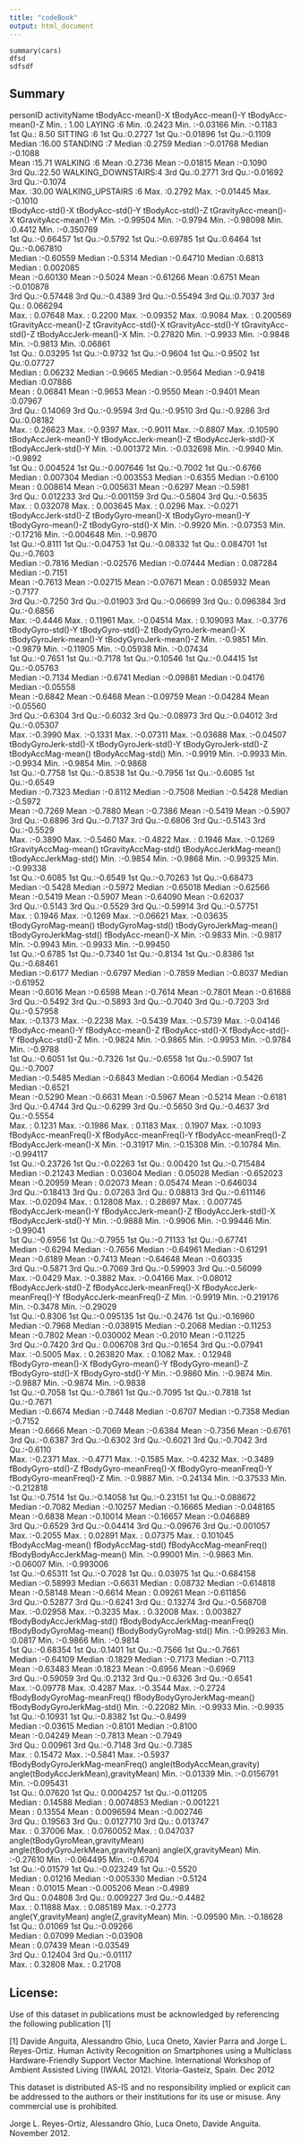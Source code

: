 ```yaml
---
title: "codeBook"
output: html_document
---
```


```
summary(cars)
dfsd
sdfsdf
```
## Summary
   personID                 activityName tBodyAcc-mean()-X tBodyAcc-mean()-Y  tBodyAcc-mean()-Z
 Min.   : 1.00   LAYING            :6     Min.   :0.2423    Min.   :-0.03166   Min.   :-0.1183  
 1st Qu.: 8.50   SITTING           :6     1st Qu.:0.2727    1st Qu.:-0.01896   1st Qu.:-0.1109  
 Median :16.00   STANDING          :7     Median :0.2759    Median :-0.01768   Median :-0.1088  
 Mean   :15.71   WALKING           :6     Mean   :0.2736    Mean   :-0.01815   Mean   :-0.1090  
 3rd Qu.:22.50   WALKING_DOWNSTAIRS:4     3rd Qu.:0.2771    3rd Qu.:-0.01692   3rd Qu.:-0.1074  
 Max.   :30.00   WALKING_UPSTAIRS  :6     Max.   :0.2792    Max.   :-0.01445   Max.   :-0.1010  
 tBodyAcc-std()-X   tBodyAcc-std()-Y  tBodyAcc-std()-Z   tGravityAcc-mean()-X tGravityAcc-mean()-Y
 Min.   :-0.99504   Min.   :-0.9794   Min.   :-0.98098   Min.   :0.4412       Min.   :-0.350769   
 1st Qu.:-0.66457   1st Qu.:-0.5792   1st Qu.:-0.69785   1st Qu.:0.6464       1st Qu.:-0.067810   
 Median :-0.60559   Median :-0.5314   Median :-0.64710   Median :0.6813       Median : 0.002085   
 Mean   :-0.60130   Mean   :-0.5024   Mean   :-0.61266   Mean   :0.6751       Mean   :-0.010878   
 3rd Qu.:-0.57448   3rd Qu.:-0.4389   3rd Qu.:-0.55494   3rd Qu.:0.7037       3rd Qu.: 0.066294   
 Max.   : 0.07648   Max.   : 0.2200   Max.   :-0.09352   Max.   :0.9084       Max.   : 0.200569   
 tGravityAcc-mean()-Z tGravityAcc-std()-X tGravityAcc-std()-Y tGravityAcc-std()-Z tBodyAccJerk-mean()-X
 Min.   :-0.27820     Min.   :-0.9933     Min.   :-0.9848     Min.   :-0.9813     Min.   :0.06861      
 1st Qu.: 0.03295     1st Qu.:-0.9732     1st Qu.:-0.9604     1st Qu.:-0.9502     1st Qu.:0.07727      
 Median : 0.06232     Median :-0.9665     Median :-0.9564     Median :-0.9418     Median :0.07886      
 Mean   : 0.06841     Mean   :-0.9653     Mean   :-0.9550     Mean   :-0.9401     Mean   :0.07967      
 3rd Qu.: 0.14069     3rd Qu.:-0.9594     3rd Qu.:-0.9510     3rd Qu.:-0.9286     3rd Qu.:0.08182      
 Max.   : 0.26623     Max.   :-0.9397     Max.   :-0.9011     Max.   :-0.8807     Max.   :0.10590      
 tBodyAccJerk-mean()-Y tBodyAccJerk-mean()-Z tBodyAccJerk-std()-X tBodyAccJerk-std()-Y
 Min.   :-0.001372     Min.   :-0.032698     Min.   :-0.9940      Min.   :-0.9892     
 1st Qu.: 0.004524     1st Qu.:-0.007646     1st Qu.:-0.7002      1st Qu.:-0.6766     
 Median : 0.007304     Median :-0.003553     Median :-0.6355      Median :-0.6100     
 Mean   : 0.008614     Mean   :-0.005631     Mean   :-0.6297      Mean   :-0.5981     
 3rd Qu.: 0.012233     3rd Qu.:-0.001159     3rd Qu.:-0.5804      3rd Qu.:-0.5635     
 Max.   : 0.032078     Max.   : 0.003645     Max.   : 0.0296      Max.   :-0.0271     
 tBodyAccJerk-std()-Z tBodyGyro-mean()-X tBodyGyro-mean()-Y tBodyGyro-mean()-Z  tBodyGyro-std()-X
 Min.   :-0.9920      Min.   :-0.07353   Min.   :-0.17216   Min.   :-0.004648   Min.   :-0.9870  
 1st Qu.:-0.8111      1st Qu.:-0.04753   1st Qu.:-0.08332   1st Qu.: 0.084701   1st Qu.:-0.7603  
 Median :-0.7816      Median :-0.02576   Median :-0.07444   Median : 0.087284   Median :-0.7151  
 Mean   :-0.7613      Mean   :-0.02715   Mean   :-0.07671   Mean   : 0.085932   Mean   :-0.7177  
 3rd Qu.:-0.7250      3rd Qu.:-0.01903   3rd Qu.:-0.06699   3rd Qu.: 0.096384   3rd Qu.:-0.6856  
 Max.   :-0.4446      Max.   : 0.11961   Max.   :-0.04514   Max.   : 0.109093   Max.   :-0.3776  
 tBodyGyro-std()-Y tBodyGyro-std()-Z tBodyGyroJerk-mean()-X tBodyGyroJerk-mean()-Y tBodyGyroJerk-mean()-Z
 Min.   :-0.9851   Min.   :-0.9879   Min.   :-0.11905       Min.   :-0.05938       Min.   :-0.07434      
 1st Qu.:-0.7651   1st Qu.:-0.7178   1st Qu.:-0.10546       1st Qu.:-0.04415       1st Qu.:-0.05763      
 Median :-0.7134   Median :-0.6741   Median :-0.09881       Median :-0.04176       Median :-0.05558      
 Mean   :-0.6842   Mean   :-0.6468   Mean   :-0.09759       Mean   :-0.04284       Mean   :-0.05560      
 3rd Qu.:-0.6304   3rd Qu.:-0.6032   3rd Qu.:-0.08973       3rd Qu.:-0.04012       3rd Qu.:-0.05307      
 Max.   :-0.3990   Max.   :-0.1331   Max.   :-0.07311       Max.   :-0.03688       Max.   :-0.04507      
 tBodyGyroJerk-std()-X tBodyGyroJerk-std()-Y tBodyGyroJerk-std()-Z tBodyAccMag-mean() tBodyAccMag-std()
 Min.   :-0.9919       Min.   :-0.9933       Min.   :-0.9934       Min.   :-0.9854    Min.   :-0.9868  
 1st Qu.:-0.7758       1st Qu.:-0.8538       1st Qu.:-0.7956       1st Qu.:-0.6085    1st Qu.:-0.6549  
 Median :-0.7323       Median :-0.8112       Median :-0.7508       Median :-0.5428    Median :-0.5972  
 Mean   :-0.7269       Mean   :-0.7880       Mean   :-0.7386       Mean   :-0.5419    Mean   :-0.5907  
 3rd Qu.:-0.6896       3rd Qu.:-0.7137       3rd Qu.:-0.6806       3rd Qu.:-0.5143    3rd Qu.:-0.5529  
 Max.   :-0.3890       Max.   :-0.5460       Max.   :-0.4822       Max.   : 0.1946    Max.   :-0.1269  
 tGravityAccMag-mean() tGravityAccMag-std() tBodyAccJerkMag-mean() tBodyAccJerkMag-std()
 Min.   :-0.9854       Min.   :-0.9868      Min.   :-0.99325       Min.   :-0.99338     
 1st Qu.:-0.6085       1st Qu.:-0.6549      1st Qu.:-0.70263       1st Qu.:-0.68473     
 Median :-0.5428       Median :-0.5972      Median :-0.65018       Median :-0.62566     
 Mean   :-0.5419       Mean   :-0.5907      Mean   :-0.64090       Mean   :-0.62037     
 3rd Qu.:-0.5143       3rd Qu.:-0.5529      3rd Qu.:-0.59914       3rd Qu.:-0.57751     
 Max.   : 0.1946       Max.   :-0.1269      Max.   :-0.06621       Max.   :-0.03635     
 tBodyGyroMag-mean() tBodyGyroMag-std() tBodyGyroJerkMag-mean() tBodyGyroJerkMag-std() fBodyAcc-mean()-X 
 Min.   :-0.9833     Min.   :-0.9817    Min.   :-0.9943         Min.   :-0.9933        Min.   :-0.99450  
 1st Qu.:-0.6785     1st Qu.:-0.7340    1st Qu.:-0.8134         1st Qu.:-0.8386        1st Qu.:-0.68461  
 Median :-0.6177     Median :-0.6797    Median :-0.7859         Median :-0.8037        Median :-0.61952  
 Mean   :-0.6016     Mean   :-0.6598    Mean   :-0.7614         Mean   :-0.7801        Mean   :-0.61688  
 3rd Qu.:-0.5492     3rd Qu.:-0.5893    3rd Qu.:-0.7040         3rd Qu.:-0.7203        3rd Qu.:-0.57958  
 Max.   :-0.1373     Max.   :-0.2238    Max.   :-0.5439         Max.   :-0.5739        Max.   :-0.04146  
 fBodyAcc-mean()-Y fBodyAcc-mean()-Z fBodyAcc-std()-X  fBodyAcc-std()-Y  fBodyAcc-std()-Z 
 Min.   :-0.9824   Min.   :-0.9865   Min.   :-0.9953   Min.   :-0.9784   Min.   :-0.9788  
 1st Qu.:-0.6051   1st Qu.:-0.7326   1st Qu.:-0.6558   1st Qu.:-0.5907   1st Qu.:-0.7007  
 Median :-0.5485   Median :-0.6843   Median :-0.6064   Median :-0.5426   Median :-0.6521  
 Mean   :-0.5290   Mean   :-0.6631   Mean   :-0.5967   Mean   :-0.5214   Mean   :-0.6181  
 3rd Qu.:-0.4744   3rd Qu.:-0.6299   3rd Qu.:-0.5650   3rd Qu.:-0.4637   3rd Qu.:-0.5554  
 Max.   : 0.1231   Max.   :-0.1986   Max.   : 0.1183   Max.   : 0.1907   Max.   :-0.1093  
 fBodyAcc-meanFreq()-X fBodyAcc-meanFreq()-Y fBodyAcc-meanFreq()-Z fBodyAccJerk-mean()-X
 Min.   :-0.31917      Min.   :-0.15308      Min.   :-0.10784      Min.   :-0.994117    
 1st Qu.:-0.23726      1st Qu.:-0.02263      1st Qu.: 0.00420      1st Qu.:-0.715484    
 Median :-0.21243      Median : 0.03604      Median : 0.05028      Median :-0.652023    
 Mean   :-0.20959      Mean   : 0.02073      Mean   : 0.05474      Mean   :-0.646034    
 3rd Qu.:-0.18413      3rd Qu.: 0.07263      3rd Qu.: 0.08813      3rd Qu.:-0.611146    
 Max.   :-0.02094      Max.   : 0.12808      Max.   : 0.28697      Max.   : 0.007745    
 fBodyAccJerk-mean()-Y fBodyAccJerk-mean()-Z fBodyAccJerk-std()-X fBodyAccJerk-std()-Y
 Min.   :-0.9888       Min.   :-0.9906       Min.   :-0.99446     Min.   :-0.99041    
 1st Qu.:-0.6956       1st Qu.:-0.7955       1st Qu.:-0.71133     1st Qu.:-0.67741    
 Median :-0.6294       Median :-0.7656       Median :-0.64961     Median :-0.61291    
 Mean   :-0.6189       Mean   :-0.7413       Mean   :-0.64648     Mean   :-0.60335    
 3rd Qu.:-0.5871       3rd Qu.:-0.7069       3rd Qu.:-0.59903     3rd Qu.:-0.56099    
 Max.   :-0.0429       Max.   :-0.3882       Max.   :-0.04166     Max.   :-0.08012    
 fBodyAccJerk-std()-Z fBodyAccJerk-meanFreq()-X fBodyAccJerk-meanFreq()-Y fBodyAccJerk-meanFreq()-Z
 Min.   :-0.9919      Min.   :-0.219176         Min.   :-0.3478           Min.   :-0.29029         
 1st Qu.:-0.8306      1st Qu.:-0.095135         1st Qu.:-0.2476           1st Qu.:-0.16960         
 Median :-0.7968      Median :-0.038915         Median :-0.2068           Median :-0.11253         
 Mean   :-0.7802      Mean   :-0.030002         Mean   :-0.2010           Mean   :-0.11225         
 3rd Qu.:-0.7420      3rd Qu.: 0.006708         3rd Qu.:-0.1654           3rd Qu.:-0.07941         
 Max.   :-0.5005      Max.   : 0.263820         Max.   : 0.1082           Max.   : 0.12948         
 fBodyGyro-mean()-X fBodyGyro-mean()-Y fBodyGyro-mean()-Z fBodyGyro-std()-X fBodyGyro-std()-Y
 Min.   :-0.9860    Min.   :-0.9874    Min.   :-0.9887    Min.   :-0.9874   Min.   :-0.9838  
 1st Qu.:-0.7058    1st Qu.:-0.7861    1st Qu.:-0.7095    1st Qu.:-0.7818   1st Qu.:-0.7671  
 Median :-0.6674    Median :-0.7448    Median :-0.6707    Median :-0.7358   Median :-0.7152  
 Mean   :-0.6666    Mean   :-0.7069    Mean   :-0.6384    Mean   :-0.7356   Mean   :-0.6761  
 3rd Qu.:-0.6387    3rd Qu.:-0.6302    3rd Qu.:-0.6021    3rd Qu.:-0.7042   3rd Qu.:-0.6110  
 Max.   :-0.2371    Max.   :-0.4771    Max.   :-0.1585    Max.   :-0.4232   Max.   :-0.3489  
 fBodyGyro-std()-Z fBodyGyro-meanFreq()-X fBodyGyro-meanFreq()-Y fBodyGyro-meanFreq()-Z
 Min.   :-0.9887   Min.   :-0.24134       Min.   :-0.37533       Min.   :-0.212818     
 1st Qu.:-0.7514   1st Qu.:-0.14058       1st Qu.:-0.23151       1st Qu.:-0.088672     
 Median :-0.7082   Median :-0.10257       Median :-0.16665       Median :-0.048165     
 Mean   :-0.6838   Mean   :-0.10014       Mean   :-0.16657       Mean   :-0.046889     
 3rd Qu.:-0.6529   3rd Qu.:-0.04414       3rd Qu.:-0.09676       3rd Qu.:-0.001057     
 Max.   :-0.2055   Max.   : 0.02891       Max.   : 0.07375       Max.   : 0.101045     
 fBodyAccMag-mean() fBodyAccMag-std() fBodyAccMag-meanFreq() fBodyBodyAccJerkMag-mean()
 Min.   :-0.99001   Min.   :-0.9863   Min.   :-0.06007       Min.   :-0.993006         
 1st Qu.:-0.65311   1st Qu.:-0.7028   1st Qu.: 0.03975       1st Qu.:-0.684158         
 Median :-0.58993   Median :-0.6631   Median : 0.08732       Median :-0.614818         
 Mean   :-0.58148   Mean   :-0.6614   Mean   : 0.09261       Mean   :-0.611856         
 3rd Qu.:-0.52877   3rd Qu.:-0.6241   3rd Qu.: 0.13274       3rd Qu.:-0.568708         
 Max.   :-0.02958   Max.   :-0.3235   Max.   : 0.32008       Max.   : 0.003827         
 fBodyBodyAccJerkMag-std() fBodyBodyAccJerkMag-meanFreq() fBodyBodyGyroMag-mean() fBodyBodyGyroMag-std()
 Min.   :-0.99263          Min.   :0.0817                 Min.   :-0.9866         Min.   :-0.9814       
 1st Qu.:-0.68354          1st Qu.:0.1401                 1st Qu.:-0.7566         1st Qu.:-0.7661       
 Median :-0.64109          Median :0.1829                 Median :-0.7173         Median :-0.7113       
 Mean   :-0.63483          Mean   :0.1823                 Mean   :-0.6956         Mean   :-0.6969       
 3rd Qu.:-0.59059          3rd Qu.:0.2132                 3rd Qu.:-0.6326         3rd Qu.:-0.6541       
 Max.   :-0.09778          Max.   :0.4287                 Max.   :-0.3544         Max.   :-0.2724       
 fBodyBodyGyroMag-meanFreq() fBodyBodyGyroJerkMag-mean() fBodyBodyGyroJerkMag-std()
 Min.   :-0.22082            Min.   :-0.9933             Min.   :-0.9935           
 1st Qu.:-0.10931            1st Qu.:-0.8382             1st Qu.:-0.8499           
 Median :-0.03615            Median :-0.8101             Median :-0.8100           
 Mean   :-0.04249            Mean   :-0.7813             Mean   :-0.7949           
 3rd Qu.: 0.00961            3rd Qu.:-0.7148             3rd Qu.:-0.7385           
 Max.   : 0.15472            Max.   :-0.5841             Max.   :-0.5937           
 fBodyBodyGyroJerkMag-meanFreq() angle(tBodyAccMean,gravity) angle(tBodyAccJerkMean),gravityMean)
 Min.   :-0.01339                Min.   :-0.0156791          Min.   :-0.095431                   
 1st Qu.: 0.07620                1st Qu.: 0.0004257          1st Qu.:-0.011205                   
 Median : 0.14588                Median : 0.0074853          Median :-0.001221                   
 Mean   : 0.13554                Mean   : 0.0096594          Mean   :-0.002746                   
 3rd Qu.: 0.19563                3rd Qu.: 0.0127710          3rd Qu.: 0.013747                   
 Max.   : 0.37006                Max.   : 0.0760052          Max.   : 0.047037                   
 angle(tBodyGyroMean,gravityMean) angle(tBodyGyroJerkMean,gravityMean) angle(X,gravityMean)
 Min.   :-0.27610                 Min.   :-0.064495                    Min.   :-0.6704     
 1st Qu.:-0.01579                 1st Qu.:-0.023249                    1st Qu.:-0.5520     
 Median : 0.01216                 Median :-0.005330                    Median :-0.5124     
 Mean   : 0.01015                 Mean   :-0.005206                    Mean   :-0.4989     
 3rd Qu.: 0.04808                 3rd Qu.: 0.009227                    3rd Qu.:-0.4482     
 Max.   : 0.11888                 Max.   : 0.085189                    Max.   :-0.2773     
 angle(Y,gravityMean) angle(Z,gravityMean)
 Min.   :-0.09590     Min.   :-0.18628    
 1st Qu.: 0.01069     1st Qu.:-0.09266    
 Median : 0.07099     Median :-0.03908    
 Mean   : 0.07439     Mean   :-0.03549    
 3rd Qu.: 0.12404     3rd Qu.:-0.01117    
 Max.   : 0.32808     Max.   : 0.21708    
## License:

Use of this dataset in publications must be acknowledged by referencing the following publication [1] 

[1] Davide Anguita, Alessandro Ghio, Luca Oneto, Xavier Parra and Jorge L. Reyes-Ortiz. Human Activity Recognition on Smartphones using a Multiclass Hardware-Friendly Support Vector Machine. International Workshop of Ambient Assisted Living (IWAAL 2012). Vitoria-Gasteiz, Spain. Dec 2012

This dataset is distributed AS-IS and no responsibility implied or explicit can be addressed to the authors or their institutions for its use or misuse. Any commercial use is prohibited.

Jorge L. Reyes-Ortiz, Alessandro Ghio, Luca Oneto, Davide Anguita. November 2012.
